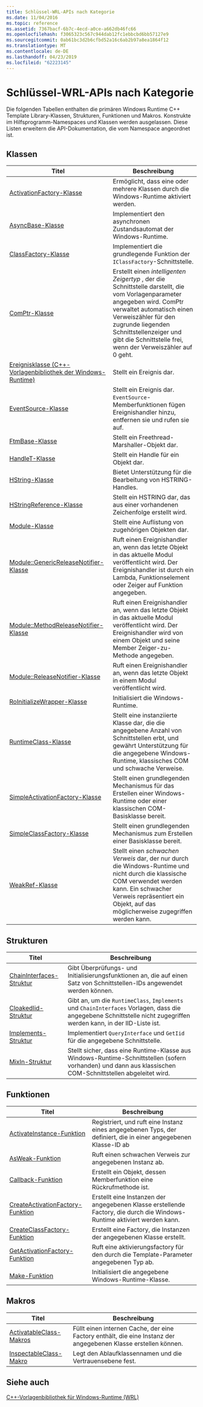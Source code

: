 ```yaml
---
title: Schlüssel-WRL-APIs nach Kategorie
ms.date: 11/04/2016
ms.topic: reference
ms.assetid: 7367bacf-6b7c-4ecd-a0ce-a662db46fc66
ms.openlocfilehash: f3065323c567c944dab12fc1ebbcbd6bb57127e9
ms.sourcegitcommit: 0ab61bc3d2b6cfbd52a16c6ab2b97a8ea1864f12
ms.translationtype: MT
ms.contentlocale: de-DE
ms.lasthandoff: 04/23/2019
ms.locfileid: "62223145"
---
```

# <a name="key-wrl-apis-by-category"></a>Schlüssel-WRL-APIs nach Kategorie

Die folgenden Tabellen enthalten die primären Windows Runtime C++ Template Library-Klassen, Strukturen, Funktionen und Makros. Konstrukte im Hilfsprogramm-Namespaces und Klassen werden ausgelassen. Diese Listen erweitern die API-Dokumentation, die vom Namespace angeordnet ist.

## <a name="classes"></a>Klassen

|Titel|Beschreibung|
|-----------|-----------------|
|[ActivationFactory-Klasse](activationfactory-class.md)|Ermöglicht, dass eine oder mehrere Klassen durch die Windows-Runtime aktiviert werden.|
|[AsyncBase-Klasse](asyncbase-class.md)|Implementiert den asynchronen Zustandsautomat der Windows-Runtime.|
|[ClassFactory-Klasse](classfactory-class.md)|Implementiert die grundlegende Funktion der `IClassFactory`-Schnittstelle.|
|[ComPtr-Klasse](comptr-class.md)|Erstellt einen *intelligenten Zeigertyp* , der die Schnittstelle darstellt, die vom Vorlagenparameter angegeben wird. ComPtr verwaltet automatisch einen Verweiszähler für den zugrunde liegenden Schnittstellenzeiger und gibt die Schnittstelle frei, wenn der Verweiszähler auf 0 geht.|
|[Ereignisklasse (C++-Vorlagenbibliothek der Windows-Runtime)](event-class-wrl.md)|Stellt ein Ereignis dar.|
|[EventSource-Klasse](eventsource-class.md)|Stellt ein Ereignis dar. `EventSource`-Memberfunktionen fügen Ereignishandler hinzu, entfernen sie und rufen sie auf.|
|[FtmBase-Klasse](ftmbase-class.md)|Stellt ein Freethread-Marshaller-Objekt dar.|
|[HandleT-Klasse](handlet-class.md)|Stellt ein Handle für ein Objekt dar.|
|[HString-Klasse](hstring-class.md)|Bietet Unterstützung für die Bearbeitung von HSTRING-Handles.|
|[HStringReference-Klasse](hstringreference-class.md)|Stellt ein HSTRING dar, das aus einer vorhandenen Zeichenfolge erstellt wird.|
|[Module-Klasse](module-class.md)|Stellt eine Auflistung von zugehörigen Objekten dar.|
|[Module::GenericReleaseNotifier-Klasse](module-genericreleasenotifier-class.md)|Ruft einen Ereignishandler an, wenn das letzte Objekt in das aktuelle Modul veröffentlicht wird. Der Ereignishandler ist durch ein Lambda, Funktionselement oder Zeiger auf Funktion angegeben.|
|[Module::MethodReleaseNotifier-Klasse](module-methodreleasenotifier-class.md)|Ruft einen Ereignishandler an, wenn das letzte Objekt in das aktuelle Modul veröffentlicht wird. Der Ereignishandler wird von einem Objekt und seine Member Zeiger-zu-Methode angegeben.|
|[Module::ReleaseNotifier-Klasse](module-releasenotifier-class.md)|Ruft einen Ereignishandler an, wenn das letzte Objekt in einem Modul veröffentlicht wird.|
|[RoInitializeWrapper-Klasse](roinitializewrapper-class.md)|Initialisiert die Windows-Runtime.|
|[RuntimeClass-Klasse](runtimeclass-class.md)|Stellt eine instanziierte Klasse dar, die die angegebene Anzahl von Schnittstellen erbt, und gewährt Unterstützung für die angegebene Windows-Runtime, klassisches COM und schwache Verweise.|
|[SimpleActivationFactory-Klasse](simpleactivationfactory-class.md)|Stellt einen grundlegenden Mechanismus für das Erstellen einer Windows-Runtime oder einer klassischen COM-Basisklasse bereit.|
|[SimpleClassFactory-Klasse](simpleclassfactory-class.md)|Stellt einen grundlegenden Mechanismus zum Erstellen einer Basisklasse bereit.|
|[WeakRef-Klasse](weakref-class.md)|Stellt einen *schwachen Verweis* dar, der nur durch die Windows-Runtime und nicht durch die klassische COM verwendet werden kann. Ein schwacher Verweis repräsentiert ein Objekt, auf das möglicherweise zugegriffen werden kann.|

## <a name="structures"></a>Strukturen

|Titel|Beschreibung|
|-----------|-----------------|
|[ChainInterfaces-Struktur](chaininterfaces-structure.md)|Gibt Überprüfungs- und Initialisierungsfunktionen an, die auf einen Satz von Schnittstellen-IDs angewendet werden können.|
|[CloakedIid-Struktur](cloakediid-structure.md)|Gibt an, um die `RuntimeClass`, `Implements` und `ChainInterfaces` Vorlagen, dass die angegebene Schnittstelle nicht zugegriffen werden kann, in der IID-Liste ist.|
|[Implements-Struktur](implements-structure.md)|Implementiert `QueryInterface` und `GetIid` für die angegebene Schnittstelle.|
|[MixIn-Struktur](mixin-structure.md)|Stellt sicher, dass eine Runtime-Klasse aus Windows-Runtime-Schnittstellen (sofern vorhanden) und dann aus klassischen COM-Schnittstellen abgeleitet wird.|

## <a name="functions"></a>Funktionen

|Titel|Beschreibung|
|-----------|-----------------|
|[ActivateInstance-Funktion](activateinstance-function.md)|Registriert, und ruft eine Instanz eines angegebenen Typs, der definiert, die in einer angegebenen Klasse-ID ab|
|[AsWeak-Funktion](asweak-function.md)|Ruft einen schwachen Verweis zur angegebenen Instanz ab.|
|[Callback-Funktion](callback-function-wrl.md)|Erstellt ein Objekt, dessen Memberfunktion eine Rückrufmethode ist.|
|[CreateActivationFactory-Funktion](createactivationfactory-function.md)|Erstellt eine Instanzen der angegebenen Klasse erstellende Factory, die durch die Windows-Runtime aktiviert werden kann.|
|[CreateClassFactory-Funktion](createclassfactory-function.md)|Erstellt eine Factory, die Instanzen der angegebenen Klasse erstellt.|
|[GetActivationFactory-Funktion](getactivationfactory-function.md)|Ruft eine aktivierungsfactory für den durch die Template-Parameter angegebenen Typ ab.|
|[Make-Funktion](make-function.md)|Initialisiert die angegebene Windows-Runtime-Klasse.|

## <a name="macros"></a>Makros

|Titel|Beschreibung|
|-----------|-----------------|
|[ActivatableClass-Makros](activatableclass-macros.md)|Füllt einen internen Cache, der eine Factory enthält, die eine Instanz der angegebenen Klasse erstellen können.|
|[InspectableClass-Makro](inspectableclass-macro.md)|Legt den Ablaufklassennamen und die Vertrauensebene fest.|

## <a name="see-also"></a>Siehe auch

[C++-Vorlagenbibliothek für Windows-Runtime (WRL)](windows-runtime-cpp-template-library-wrl.md)